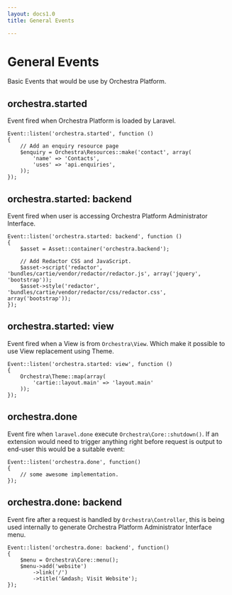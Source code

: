```yaml
---
layout: docs1.0
title: General Events

---
```


# General Events

Basic Events that would be use by Orchestra Platform.

## orchestra.started

Event fired when Orchestra Platform is loaded by Laravel.

	Event::listen('orchestra.started', function ()
	{
		// Add an enquiry resource page
		$enquiry = Orchestra\Resources::make('contact', array(
			'name' => 'Contacts',
			'uses' => 'api.enquiries',
		));
	});

## orchestra.started: backend

Event fired when user is accessing Orchestra Platform Administrator Interface.

	Event::listen('orchestra.started: backend', function ()
	{
		$asset = Asset::container('orchestra.backend');
		
		// Add Redactor CSS and JavaScript.
		$asset->script('redactor', 'bundles/cartie/vendor/redactor/redactor.js', array('jquery', 'bootstrap'));
		$asset->style('redactor', 'bundles/cartie/vendor/redactor/css/redactor.css', array('bootstrap'));
	});

## orchestra.started: view

Event fired when a View is from `Orchestra\View`. Which make it possible to use View replacement using Theme.

	Event::listen('orchestra.started: view', function ()
	{
		Orchestra\Theme::map(array(
			'cartie::layout.main' => 'layout.main'
		));
	});

## orchestra.done

Event fire when `laravel.done` execute `Orchestra\Core::shutdown()`. If an extension would need to trigger anything right before request is output to end-user this would be a suitable event:

	Event::listen('orchestra.done', function()
	{
		// some awesome implementation.
	}); 

## orchestra.done: backend

Event fire after a request is handled by `Orchestra\Controller`, this is being used internally to generate Orchestra Platform Administrator Interface menu.

	Event::listen('orchestra.done: backend', function()
	{
		$menu = Orchestra\Core::menu();
		$menu->add('website')
			->link('/')
			->title('&mdash; Visit Website');
	});
